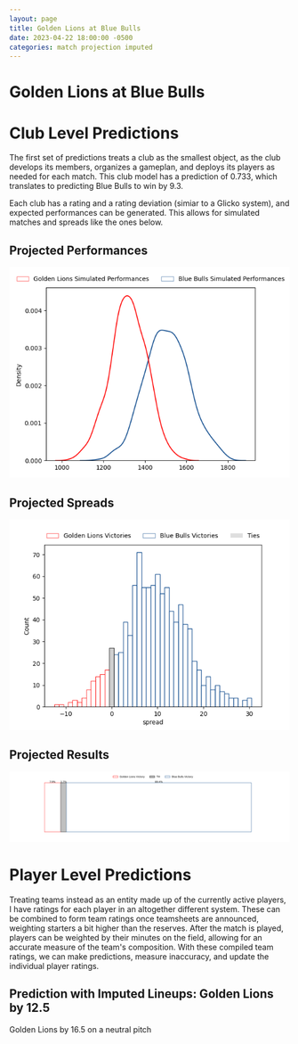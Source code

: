 ```yaml
---  
layout: page  
title: Golden Lions at Blue Bulls  
date: 2023-04-22 18:00:00 -0500  
categories: match projection imputed  
---
```

# Golden Lions at Blue Bulls

# Club Level Predictions


The first set of predictions treats a club as the smallest object, as the club develops its members, organizes a gameplan, and deploys its players as needed for each match. This club model has a prediction of 0.733, which translates to predicting Blue Bulls to win by 9.3.

Each club has a rating and a rating deviation (simiar to a Glicko system), and expected performances can be generated. This allows for simulated matches and spreads like the ones below.
## Projected Performances


![Projected Performances](plots/performances_2023-04-22-BlueBulls-GoldenLions.png)
## Projected Spreads


![Projected Spreads](plots/spreads_2023-04-22-BlueBulls-GoldenLions.png)
## Projected Results


![Projected Results](plots/resultbar_2023-04-22-BlueBulls-GoldenLions.png)
# Player Level Predictions


Treating teams instead as an entity made up of the currently active players, I have ratings for each player in an altogether different system. These can be combined to form team ratings once teamsheets are announced, weighting starters a bit higher than the reserves. After the match is played, players can be weighted by their minutes on the field, allowing for an accurate measure of the team's composition. With these compiled team ratings, we can make predictions, measure inaccuracy, and update the individual player ratings.
## Prediction with Imputed Lineups: Golden Lions by 12.5


Golden Lions by 16.5 on a neutral pitch

